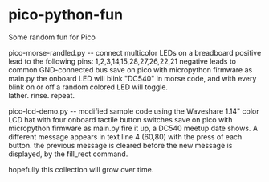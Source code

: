 # pico-python-fun

Some random fun for Pico

pico-morse-randled.py -- connect multicolor LEDs on a breadboard
  positive lead to the following pins: 1,2,3,14,15,28,27,26,22,21
  negative leads to common GND-connected bus
  save on pico with micropython firmware as main.py
  the onboard LED will blink "DC540" in morse code, and with every blink on or off a random colored LED will toggle.  
  lather. rinse. repeat.
  
pico-lcd-demo.py -- modified sample code using the Waveshare 1.14" color LCD hat with four onboard tactile button switches
   save on pico with micropython firmware as main.py
   fire it up, a DC540 meetup date shows. A different message appears in text line 4 (60,80) with the press of each button.
   the previous message is cleared before the new message is displayed, by the fill_rect command.
   
 hopefully this collection will grow over time.
